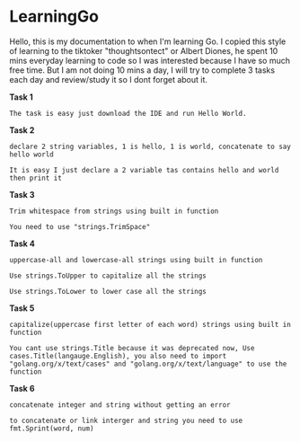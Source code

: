 # LearningGo

Hello, this is my documentation to when I'm learning Go. I copied this style of learning to the tiktoker "thoughtsontect" or Albert Diones, he spent 10 mins everyday learning to code so I was interested because I have so much free time. But I am not doing 10 mins a day, I will try to complete 3 tasks each day and review/study it so I dont forget about it.

**Task 1**
	
 	The task is easy just download the IDE and run Hello World.

**Task 2**
  
	declare 2 string variables, 1 is hello, 1 is world, concatenate to say hello world
  
	It is easy I just declare a 2 variable tas contains hello and world then print it

**Task 3**
  
	Trim whitespace from strings using built in function
  
	You need to use "strings.TrimSpace"

**Task 4**
  
	uppercase-all and lowercase-all strings using built in function
  
	Use strings.ToUpper to capitalize all the strings
  
	Use strings.ToLower to lower case all the strings

**Task 5**
  
	capitalize(uppercase first letter of each word) strings using built in function
  
	You cant use strings.Title because it was deprecated now, Use cases.Title(langauge.English), you also need to import "golang.org/x/text/cases" and "golang.org/x/text/language" to use the function

**Task 6**
  
	concatenate integer and string without getting an error
  
	to concatenate or link interger and string you need to use fmt.Sprint(word, num)
